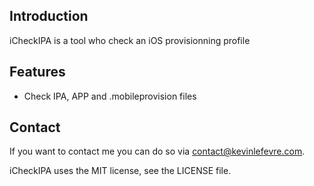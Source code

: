 ## Introduction

iCheckIPA is a tool who check an iOS provisionning profile

## Features

- Check IPA, APP and .mobileprovision files

## Contact

If you want to contact me you can do so via contact@kevinlefevre.com.

iCheckIPA uses the MIT license, see the LICENSE file.
